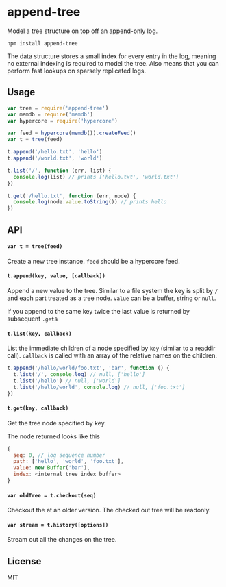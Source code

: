 # append-tree

Model a tree structure on top off an append-only log.

```
npm install append-tree
```

The data structure stores a small index for every entry in the log, meaning no external indexing is required
to model the tree. Also means that you can perform fast lookups on sparsely replicated logs.

## Usage

``` js
var tree = require('append-tree')
var memdb = require('memdb')
var hypercore = require('hypercore')

var feed = hypercore(memdb()).createFeed()
var t = tree(feed)

t.append('/hello.txt', 'hello')
t.append('/world.txt', 'world')

t.list('/', function (err, list) {
  console.log(list) // prints ['hello.txt', 'world.txt']
})

t.get('/hello.txt', function (err, node) {
  console.log(node.value.toString()) // prints hello
})
```

## API

#### `var t = tree(feed)`

Create a new tree instance. `feed` should be a hypercore feed.

#### `t.append(key, value, [callback])`

Append a new value to the tree. Similar to a file system the key is split by `/` and each part treated as a tree node.
`value` can be a buffer, string or `null`.

If you append to the same key twice the last value is returned by subsequent `.get`s

#### `t.list(key, callback)`

List the immediate children of a node specified by `key` (similar to a readdir call).
`callback` is called with an array of the relative names on the children.

``` js
t.append('/hello/world/foo.txt', 'bar', function () {
  t.list('/', console.log) // null, ['hello']
  t.list('/hello') // null, ['world']
  t.list('/hello/world', console.log) // null, ['foo.txt']
})
```

#### `t.get(key, callback)`

Get the tree node specified by key.

The node returned looks like this

``` js
{
  seq: 0, // log sequence number
  path: ['hello', 'world', 'foo.txt'],
  value: new Buffer('bar'),
  index: <internal tree index buffer>
}
```

#### `var oldTree = t.checkout(seq)`

Checkout the at an older version. The checked out tree will be readonly.

#### `var stream = t.history([options])`

Stream out all the changes on the tree.

## License

MIT
